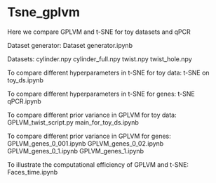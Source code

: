 # Tsne_gplvm
Here we compare GPLVM and t-SNE for toy datasets and qPCR 

Dataset generator:
Dataset generator.ipynb

Datasets:
cylinder.npy
cylinder_full.npy
twist.npy 
twist_hole.npy

To compare different hyperparameters in t-SNE for toy data:
t-SNE on toy_ds.ipynb 

To compare different hyperparameters in t-SNE for genes:
t-SNE qPCR.ipynb

To compare different prior variance in GPLVM for toy data:
GPLVM_twist_script.py
main_for_toy_ds.ipynb

To compare different prior variance in GPLVM for genes:
GPLVM_genes_0_001.ipynb
GPLVM_genes_0_02.ipynb 
GPLVM_genes_0_1.ipynb
GPLVM_genes_1.ipynb


To illustrate the computational efficiency of GPLVM and t-SNE:
Faces_time.ipynb
